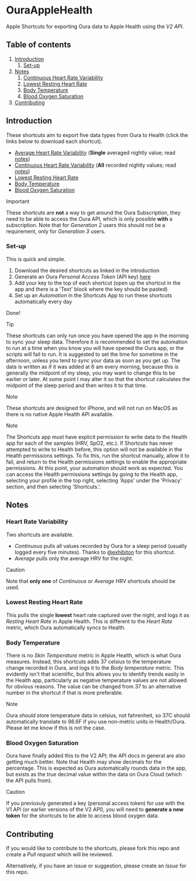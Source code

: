 # OuraAppleHealth

Apple Shortcuts for exporting Oura data to Apple Health using the _V2 API_.

## Table of contents

1. [Introduction](#introduction)
   1. [Set-up](#set-up)
2. [Notes](#notes)
   1. [Continuous Heart Rate Variability](#hrv)
   2. [Lowest Resting Heart Rate](#rhr)
   3. [Body Temperature](#temp)
   4. [Blood Oxygen Saturation](#spo2)
3. [Contributing](#contributing)

## Introduction <a name="introduction"></a>

These shortcuts aim to export five data types from Oura to Health (click the links below to download each shortcut).

- [Average Heart Rate Variability](https://www.icloud.com/shortcuts/1b1023a29d514d25bbfdcb7e40f63531) (__Single__ averaged nightly value; read [notes](#hrv))
- [Continuous Heart Rate Variability](https://www.icloud.com/shortcuts/66849a9e5b584ce1ad48912266f8136f) (__All__ recorded nightly values; read [notes](#hrv))
- [Lowest Resting Heart Rate](https://www.icloud.com/shortcuts/53e063d2f99249cfb10aed02acb24ec8)
- [Body Temperature](https://www.icloud.com/shortcuts/53e6629a3ae6442d8e3d31b472c2d6c2)
- [Blood Oxygen Saturation](https://www.icloud.com/shortcuts/550e3e9a53df46c6a3c2c9f2baaefd0b)

> [!IMPORTANT]
> These shortcuts are **not** a way to get around the Oura Subscription, they need to be able to access the Oura API, which is only possible **with** a subscription. Note that for _Generation 2_ users this should not be a requirement, only for _Generation 3_ users.

### Set-up <a name="set-up"></a>

This is quick and simple.

1. Download the desired shortcuts as linked in the introduction
2. Generate an Oura _Personal Access Token_ (API key) [here](https://cloud.ouraring.com/personal-access-tokens)
3. Add your key to the top of each shortcut (open up the shortcut in the app and there is a 'Text' block where the key should be pasted)
4. Set up an _Automation_ in the Shortcuts App to run these shortcuts automatically every day

Done!

> [!TIP]
> These shortcuts can only run once you have opened the app in the morning to sync your sleep data. Therefore it is recommended to set the automation to run at a time when you know you will have opened the Oura app, or the scripts will fail to run. It is suggested to set the time for sometime in the afternoon, unless you tend to sync your data as soon as you get up. The data is written as if it was added at 6 am every morning, because this is generally the midpoint of my sleep, you may want to change this to be earlier or later. At some point I may alter it so that the shortcut calculates the midpoint of the sleep period and then writes it to that time.

> [!NOTE]
> These shortcuts are designed for iPhone, and will not run on MacOS as there is no native Apple Health API available.

> [!NOTE]
> The Shortcuts app must have explicit permission to write data to the Health app for each of the samples (HRV, SpO2, etc.). If Shortcuts has never attempted to write to Health before, this option will not be available in the Health permissions settings. To fix this, run the shortcut manually, allow it to fail, and return to the Health permissions settings to enable the appropriate permissions. At this point, your automation should work as expected. You can access the Health permissions settings by going to the Health app, selecting your profile in the top right, selecting 'Apps' under the 'Privacy' section, and then selecting 'Shortcuts.'.

## Notes <a name="notes"></a>

### Heart Rate Variability <a name="hrv"></a>

Two shortcuts are available.
- _Continuous_ pulls all values recorded by Oura for a sleep period (usually logged every five minutes). Thanks to [@exhibiton](https://github.com/exhibiton) for this shortcut.
- _Average_ pulls only the average HRV for the night.

> [!CAUTION]
> Note that __only one__ of _Continuous_ or _Average_ HRV shortcuts should be used.

### Lowest Resting Heart Rate <a name="rhr"></a>

This pulls the single **lowest** heart rate captured over the night, and logs it as _Resting Heart Rate_ in Apple Health. This is different to the _Heart Rate_ metric, which Oura automatically syncs to Health.

### Body Temperature <a name="temp"></a>

There is no _Skin Temperature_ metric in Apple Health, which is what Oura measures. Instead, this shortcuts adds 37 celsius to the temperature change recorded in Oura, and logs it to the _Body temperature_ metric. This evidently isn't that scientific, but this allows you to identify trends easily in the Health app, particularly as negative temperature values are not allowed for obvious reasons. The value can be changed from 37 to an alternative number in the shortcut if that is more preferable.

> [!NOTE]
> Oura _should_ store temperature data in celsius, not fahrenheit, so 37C should automatically translate to 98.6F if you use non-metric units in Health/Oura. Please let me know if this is not the case.

### Blood Oxygen Saturation <a name="spo2"></a>

Oura have finally added this to the V2 API; the API docs in general are also getting much better. Note that Health may show decimals for the percentage. This is expected as Oura automatically rounds data in the app, but exists as the _true_ decimal value within the data on Oura Cloud (which the API pulls from).

> [!CAUTION]
> If you previosuly generated a key (personal access token) for use with the V1 API (or earlier versions of the V2 API), you will need to **generate a new token** for the shortcuts to be able to access blood oxygen data.

## Contributing <a name="contributing"></a>

If you would like to contribute to the shortcuts, please fork this repo and create a _Pull request_ which will be reviewed.

Alternatively, if you have an issue or suggestion, please create an _Issue_ for this repo.

